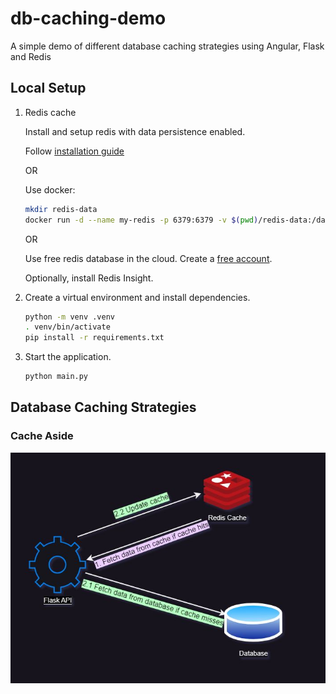 # db-caching-demo
A simple demo of different database caching strategies using Angular, Flask and Redis


## Local Setup

1. Redis cache

    Install and setup redis with data persistence enabled.

    Follow [installation guide](https://redis.io/docs/install/install-redis/)

    OR

    Use docker: 
    ```sh
    mkdir redis-data
    docker run -d --name my-redis -p 6379:6379 -v $(pwd)/redis-data:/data redis:latest --appendonly yes
    ```

    OR 

    Use free redis database in the cloud. Create a [free account](https://redis.com/try-free/).

    Optionally, install Redis Insight.

2. Create a virtual environment and install dependencies.

    ```sh
    python -m venv .venv
    . venv/bin/activate
    pip install -r requirements.txt
    ```

3. Start the application.

    ```sh
    python main.py
    ```


## Database Caching Strategies

### Cache Aside

![](./static/images/cache-aside.JPG)